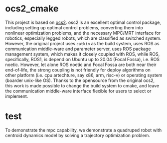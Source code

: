 # ocs2_cmake

This project is based on [ocs2](https://github.com/leggedrobotics/ocs2). osc2 is an excellent optimal control package, including setting up optimal control problems, converting them into nonlinear optimization problems, and the necessary MPC/MRT interface for robotics, especially legged robots, which are classified as switched system. However, the original project uses `catkin` as the build system, uses ROS as communication middle-ware and parameter server, uses ROS package management system, which makes it closely coupled with ROS, while ROS, specifically, ROS1, is depend on Ubuntu up to 20.04 (Focal Fossa), i.e. ROS noetic. However, let alone ROS noetic and Focal Fossa are both near their end-of-life, the strong coupling is not friendly for deploy algorithms on other platform (i.e. cpu artechture, say x86, arm, risc-v) or operating system (boarder unix-like OS). Thanks to the opensource from the original ocs2, this work is made possible to change the build system to cmake, and leave the communication middle-ware interface flexible for users to select or implement.

# test

To demonstrate the mpc capability, we demonstrate a quadruped robot with centroid dynamics model by solving a trajectory optimization problem.